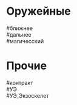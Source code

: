# Оружейные
#ближнее <br>
#дальнее <br>
#магичесский<br>
# Прочие
#контракт <br>
#УЭ <br>
#УЭ_Экзоскелет <br>